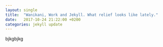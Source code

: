 ```yaml
---
layout: single
title:  "Wanikani, Work and Jekyll. What relief looks like lately."
date:   2017-10-24 21:22:00 +0200
categories: jekyll update
---
```

bjkgbjkg
